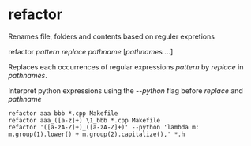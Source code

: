 refactor
========

Renames file, folders and contents based on reguler expretions

refactor *pattern* *replace* *pathname* [*pathnames* ...]

Replaces each occurrences of regular expressions *pattern* by *replace* in *pathnames*.

Interpret python expressions using the *--python* flag before *replace* and *pathname*

```
refactor aaa bbb *.cpp Makefile
refactor aaa_([a-z]+) \1_bbb *.cpp Makefile
refactor '([a-zA-Z]+)_([a-zA-Z]+)' --python 'lambda m: m.group(1).lower() + m.group(2).capitalize(),' *.h
```
